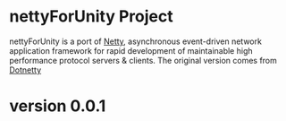 # nettyForUnity Project

nettyForUnity is a port of [Netty](https://github.com/netty/netty), asynchronous event-driven network application framework for rapid development of maintainable high performance protocol servers & clients.
The original version comes from [Dotnetty](https://github.com/azure/dotnetty) 

# version 0.0.1

